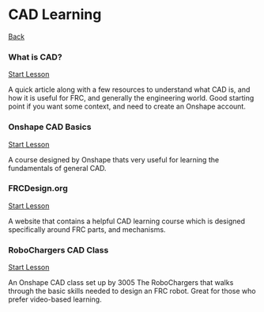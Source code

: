 <div class="page-header">
  <h1>CAD Learning</h1>
  <a href="/design/" class="home-button">Back</a>
</div>



<!-- Card 1-->
<div class="simple-card">
  <div class="card-header">
    <h3 class="card-title">What is CAD?</h3>
    <a href="whatis/" class="card-button">
      Start Lesson
    </a>
  </div>
  <p class="card-description">
   A quick article along with a few resources to understand what CAD is, and how it is useful for FRC, and generally the engineering world. Good starting point if you want some context, and need to create an Onshape account.
  </p>
</div>

<!-- Card 2-->
<div class="simple-card">
  <div class="card-header">
    <h3 class="card-title">Onshape CAD Basics</h3>
    <a href="onshapebasics/" class="card-button">
      Start Lesson
    </a>
  </div>
  <p class="card-description">
    A course designed by Onshape thats very useful for learning the fundamentals of general CAD. 
  </p>
</div>

<!-- Card 3-->
<div class="simple-card">
  <div class="card-header">
    <h3 class="card-title">FRCDesign.org</h3>
    <a href="frcdesign/" class="card-button">
      Start Lesson
    </a>
  </div>
  <p class="card-description">
    A website that contains a helpful CAD learning course which is designed specifically around FRC parts, and mechanisms.
  </p>
</div>

<!-- Card 4-->
<div class="simple-card">
  <div class="card-header">
    <h3 class="card-title">RoboChargers CAD Class</h3>
    <a href="robochargers/" class="card-button">
      Start Lesson
    </a>
  </div>
  <p class="card-description">
    An Onshape CAD class set up by 3005 The RoboChargers that walks through the basic skills needed to design an FRC robot. Great for those who prefer video-based learning.
  </p>
</div>






